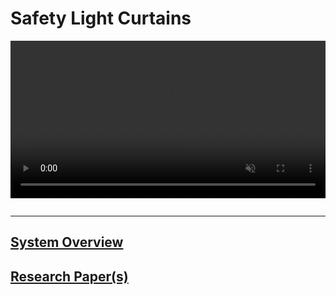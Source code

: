 # Safety Light Curtains

<a href="https://cmu-mfi.github.io/plc-safety/resources/results.mp4" target="_blank" style="cursor:zoom-in;"><video autoplay loop muted playsinline width="100%"><source src="https://cmu-mfi.github.io/plc-safety/resources/results.mp4" type="video/mp4">
</video>


```{contents}
```

***

## System Overview

## Research Paper(s)

